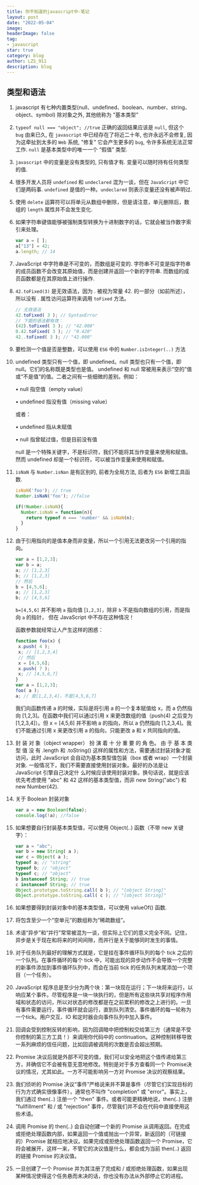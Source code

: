```yaml
---
title: 你不知道的javascript中-笔记
layout: post
date: "2022-05-04"
image: 
headerImage: false
tag:
- javascript
star: true
category: blog
author: LZS_911
description: blog
---
```



## 类型和语法

1. javascript 有七种内置类型(null、undefined、boolean、number、string、object、symbol) 除对象之外, 其他统称为 “基本类型”

2. ``typeof null === "object"; //true``
  正确的返回结果应该是 `null`, 但这个 `bug` 由来已久, 在 `javascript` 中已经存在了将近二十年, 也许永远不会修复, 因为这牵扯到太多的 `Web` 系统, "修复" 它会产生更多的 `bug`, 令许多系统无法正常工作.
  `null` 是基本类型中的唯一一个 “假值” 类型.

3. `javascript` 中的变量是没有类型的, 只有值才有. 变量可以随时持有任何类型的值.

4. 很多开发人员将 `undefined` 和 `undeclared` 混为一谈，但在 `JavaScript` 中它们是两码事.
`undefined` 是值的一种。`undeclared` 则表示变量还没有被声明过.

5. 使用 `delete` 运算符可以将单元从数组中删除，但是请注意，单元删除后，数
组的 `length` 属性并不会发生变化.

6. 如果字符串键值能够被强制类型转换为十进制数字的话，它就会被当作数字索引来处理。

     ```javascript
     var a = [ ];
     a["13"] = 42;
     a.length; // 14
     ```

7. JavaScript 中字符串是不可变的，而数组是可变的. 字符串不可变是指字符串的成员函数不会改变其原始值，而是创建并返回一个新的字符串. 而数组的成员函数都是在其原始值上进行操作.

8. ``42.toFixed(3)`` 是无效语法，因为 . 被视为常量 42. 的一部分（如前所述），所以没有 . 属性访问运算符来调用 ``toFixed`` 方法。

      ```javascript
      // 无效语法
      42.toFixed( 3 ); // SyntaxError
      // 下面的语法都有效：
      (42).toFixed( 3 ); // "42.000"
      0.42.toFixed( 3 ); // "0.420"
      42..toFixed( 3 ); // "42.000"
     ```

9. 要检测一个值是否是整数，可以使用 `ES6` 中的 `Number.isInteger(..)` 方法

10. undefined 类型只有一个值，即 undefined。null 类型也只有一个值，即 null。它们的名称既是类型也是值。
undefined 和 null 常被用来表示“空的”值或“不是值”的值。二者之间有一些细微的差别。例如：

    • null 指空值（empty value）

    • undefined 指没有值（missing value）

    或者：

    • undefined 指从未赋值

    • null 指曾赋过值，但是目前没有值

    null 是一个特殊关键字，不是标识符，我们不能将其当作变量来使用和赋值。然而
    undefined 却是一个标识符，可以被当作变量来使用和赋值。

11. `isNaN` 与 `Number.isNan` 是有区别的, 前者为全局方法, 后者为 `ES6` 新增工具函数.

    ```javascript
    isNaN('foo'); // true
    Number.isNaN('foo'); //false

    if(!Number.isNaN){
      Number.isNaN = function(n){
        return typeof n === 'number' && isNaN(n);
      }
    }
    ```

12. 由于引用指向的是值本身而非变量，所以一个引用无法更改另一个引用的指向。

     ```javascript
     var a = [1,2,3];
     var b = a;
     a; // [1,2,3]
     b; // [1,2,3]
     // 然后
     b = [4,5,6];
     a; // [1,2,3]
     b; // [4,5,6]
     ```

    `b=[4,5,6]` 并不影响 `a` 指向值 [`1,2,3]`，除非 `b` 不是指向数组的引用，而是指向 `a` 的指针，
     但在 JavaScript 中不存在这种情况！

     函数参数就经常让人产生这样的困惑：

     ```javascript
     function foo(x) {
      x.push( 4 );
      x; // [1,2,3,4]
      // 然后
      x = [4,5,6];
      x.push( 7 );
      x; // [4,5,6,7]
     }
     var a = [1,2,3];
     foo( a );
     a; // 是[1,2,3,4]，不是[4,5,6,7]
     ```

     我们向函数传递 a 的时候，实际是将引用 a 的一个复本赋值给 x，而 a 仍然指向 [1,2,3]。在函数中我们可以通过引用 x 来更改数组的值（push(4) 之后变为 [1,2,3,4]）。但 x = [4,5,6] 并不影响 a 的指向，所以 a 仍然指向 [1,2,3,4]。我们不能通过引用 x 来更改引用 a 的指向，只能更改 a 和 x 共同指向的值。

13. 封 装 对 象（object wrapper） 扮 演 着 十 分 重 要 的 角 色。 由 于 基 本 类 型 值 没 有 .length
和 .toString() 这样的属性和方法，需要通过封装对象才能访问，此时 JavaScript 会自动为基本类型值包装（box 或者 wrap）一个封装对象. 一般情况下，我们不需要直接使用封装对象。最好的办法是让 JavaScript 引擎自己决定什
么时候应该使用封装对象。换句话说，就是应该优先考虑使用 "abc" 和 42 这样的基本类型值，而非 new String("abc") 和 new Number(42).

14. 关于 Boolean 封装对象

    ```javascript
    var a = new Boolean(false);
    console.log(!a); //false
    ```

15. 如果想要自行封装基本类型值，可以使用 Object(..) 函数（不带 new 关键字）：

     ```javascript
     var a = "abc";
     var b = new String( a );
     var c = Object( a );
     typeof a; // "string"
     typeof b; // "object"
     typeof c; // "object"
     b instanceof String; // true
     c instanceof String; // true
     Object.prototype.toString.call( b ); // "[object String]"
     Object.prototype.toString.call( c ); // "[object String]"
     ```

16. 如果想要得到封装对象中的基本类型值，可以使用 valueOf() 函数.

17. 将包含至少一个“空单元”的数组称为“稀疏数组”。

18. 术语“异步”和“并行”常常被混为一谈，但实际上它们的意义完全不同。记住，异步是关于现在和将来的时间间隙，而并行是关于能够同时发生的事情。

19. 对于任务队列最好的理解方式就是，它是挂在事件循环队列的每个 tick 之后的一个队列。在事件循环的每个 tick 中，可能出现的异步动作不会导致一个完整的新事件添加到事件循环队列中，而会在当前 tick 的任务队列末尾添加一个项目（一个任务）。

20. JavaScript 程序总是至少分为两个块：第一块现在运行；下一块将来运行，以响应某个事件。尽管程序是一块一块执行的，但是所有这些块共享对程序作用域和状态的访问，所以对状态的修改都是在之前累积的修改之上进行的。一旦有事件需要运行，事件循环就会运行，直到队列清空。事件循环的每一轮称为一个tick。用户交互、IO 和定时器会向事件队列中加入事件。

21. 回调会受到控制反转的影响，因为回调暗中把控制权交给第三方（通常是不受你控制的第三方工具！）来调用你代码中的 continuation。这种控制转移导致一系列麻烦的信任问题，比如回调被调用的次数是否会超出预期。

22. Promise 决议后就是外部不可变的值，我们可以安全地把这个值传递给第三方，并确信它不会被有意无意地修改。特别是对于多方查看同一个 Promise决议的情况，尤其如此。一方不可能影响另一方对 Promise 决议的观察结果。

23. 我们侦听的 Promise 决议“事件”严格说来并不算是事件（尽管它们实现目标的行为方式确实很像事件），通常也不叫作 "completion" 或 "error"。事实上，我们通过 then(..) 注册一个 "then" 事件。或者可能更精确地说，then(..) 注册 "fullfillment" 和 / 或 "rejection" 事件，尽管我们并不会在代码中直接使用这些术语。

24. 调用 Promise 的 then(..) 会自动创建一个新的 Promise 从调用返回。在完成或拒绝处理函数内部，如果返回一个值或抛出一个异常，新返回的（可链接的）Promise 就相应地决议。如果完成或拒绝处理函数返回一个 Promise，它将会被展开，这样一来，不管它的决议值是什么，都会成为当前 then(..) 返回的链接 Promise 的决议值。

25. 一旦创建了一个 Promise 并为其注册了完成和 / 或拒绝处理函数，如果出现某种情况使得这个任务悬而未决的话，你也没有办法从外部停止它的进程。
